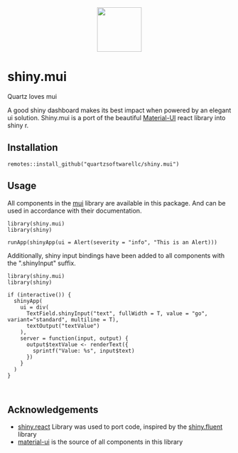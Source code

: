 <div style="display: flex; justify-content: center;"><img href="https://quartzsoftware.com" src="https://quartzsoftware-assets.s3.amazonaws.com/logo.svg" height="100"/></div>

# shiny.mui

Quartz loves mui

A good shiny dashboard makes its best impact when powered by an elegant ui solution. Shiny.mui is a port of the beautiful [Material-UI](https://mui.com) react library into shiny r.
## Installation 

```{R}
remotes::install_github("quartzsoftwarellc/shiny.mui")
```

## Usage

All components in the [mui](https://mui.com) library are available in this package. And can be used in accordance with their documentation.

```{R}
library(shiny.mui)
library(shiny)

runApp(shinyApp(ui = Alert(severity = "info", "This is an Alert)))
```

Additionally, shiny input bindings have been added to all components with the ".shinyInput" suffix.

```{R}
library(shiny.mui)
library(shiny)

if (interactive()) {
  shinyApp(
    ui = div(
      TextField.shinyInput("text", fullWidth = T, value = "go", variant="standard", multiline = T),
      textOutput("textValue")
    ),
    server = function(input, output) {
      output$textValue <- renderText({
        sprintf("Value: %s", input$text)
      })
    }
  )
}



```

## Acknowledgements

- [shiny.react](https://github.com/Appsilon/shiny.react) Library was used to port code, inspired by the [shiny.fluent](https://github.com/Appsilon/shiny.react) library
- [material-ui](https://mui.com) is the source of all components in this library